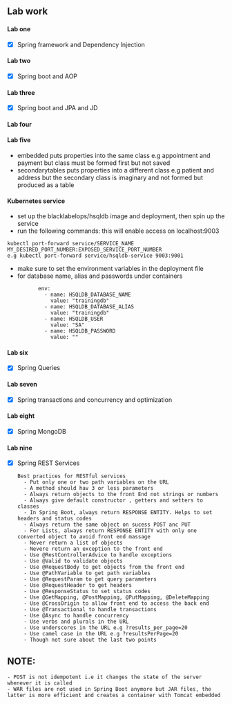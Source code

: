 ## Lab work

#### Lab one

- [x] Spring framework and Dependency Injection

#### Lab two

- [x] Spring boot and AOP

#### Lab three

- [x] Spring boot and JPA and JD

#### Lab four

#### Lab five

- embedded puts properties into the same class e.g appointment and payment but class must be formed first but not saved
- secondarytables puts properties into a different class e.g patient and address but the secondary class is imaginary and not formed but produced as a table

#### Kubernetes service
- set up the blacklabelops/hsqldb image and deployment, then spin up the service
- run the following commands: this will enable access on localhost:9003
```
kubectl port-forward service/SERVICE_NAME MY_DESIRED_PORT_NUMBER:EXPOSED_SERVICE_PORT_NUMBER
e.g kubectl port-forward service/hsqldb-service 9003:9001
```
- make sure to set the environment variables in the deployment file
- for database name, alias and passwords under containers
```
          env:
            - name: HSQLDB_DATABASE_NAME
              value: "trainingdb"
            - name: HSQLDB_DATABASE_ALIAS
              value: "trainingdb"
            - name: HSQLDB_USER
              value: "SA"
            - name: HSQLDB_PASSWORD
              value: ""
```


#### Lab six
- [x] Spring Queries

#### Lab seven
- [x] Spring transactions and concurrency and optimization

#### Lab eight

- [x] Spring MongoDB

#### Lab nine
- [x] Spring REST Services

      Best practices for RESTful services
        - Put only one or two path variables on the URL
        - A method should hav 3 or less parameters
        - Always return objects to the front End not strings or numbers
        - Always give default constructor , getters and setters to classes
        - In Spring Boot, always return RESPONSE ENTITY. Helps to set headers and status codes
        - Always return the same object on sucess POST anc PUT
        - For Lists, always return RESPONSE ENTITY with only one converted object to avoid front end massage
        - Never return a list of objects
        - Nevere return an exception to the front end
        - Use @RestControllerAdvice to handle exceptions
        - Use @Valid to validate objects
        - Use @RequestBody to get objects from the front end
        - Use @PathVariable to get path variables
        - Use @RequestParam to get query parameters
        - Use @RequestHeader to get headers
        - Use @ResponseStatus to set status codes
        - Use @GetMapping, @PostMapping, @PutMapping, @DeleteMapping
        - Use @CrossOrigin to allow front end to access the back end
        - Use @Transactional to handle transactions
        - Use @Async to handle concurrency
        - Use verbs and plurals in the URL
        - Use underscores in the URL e.g ?results_per_page=20
        - Use camel case in the URL e.g ?resultsPerPage=20
        - Though not sure about the last two points

## NOTE:
    - POST is not idempotent i.e it changes the state of the server whenever it is called
    - WAR files are not used in Spring Boot anymore but JAR files, the latter is more efficient and creates a container with Tomcat embedded

